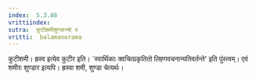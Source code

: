 ```yaml
---
index:  5.3.88
vrittiindex: 
sutra:  कुटीशमीशुण्जाभ्यो रः
vritti:  balamanorama 
---
```


कुटीशमी। ह्रस्व इत्येव कुटीर इति। `स्वार्थिकाः क्वचित्प्रकृतितो लिह्गवचनान्यतिवर्तन्ते' इति पुंस्त्वम्। एवं शमीरः शुण्डार इत्यपि। ह्रस्वा शमी, शुण्डा चेत्यर्थः। 

